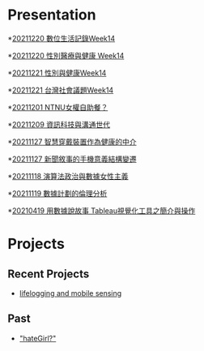 # Presentation
*[20211220 數位生活記錄Week14](https://docs.google.com/presentation/d/e/2PACX-1vS5pgNFvIWyr6KOUd5tOjNDvmiYg2GEul-HHDUQwxOdOFoytfsj_WABrySZ41mkdolNj_Ouz7lLnPbk/pub?start=false&loop=false&delayms=3000)

*[20211220 性別醫療與健康 Week14]()

*[20211221 性別與健康Week14]()

*[20211221 台灣社會議題Week14]()

*[20211201 NTNU女權自助餐？]()

*[20211209 資訊科技與溝通世代]()

*[20211127 智慧穿戴裝置作為健康的中介]()

*[20211127 新聞敘事的手機意義結構變遷]()

*[20211118 演算法政治與數據女性主義]()

*[20211119 數據計劃的倫理分析]()

*[20210419 用數據說故事 Tableau視覺化工具之簡介與操作]()


# Projects

## Recent Projects
* [lifelogging and mobile sensing]()

## Past
* ["hateGirl?"]()


